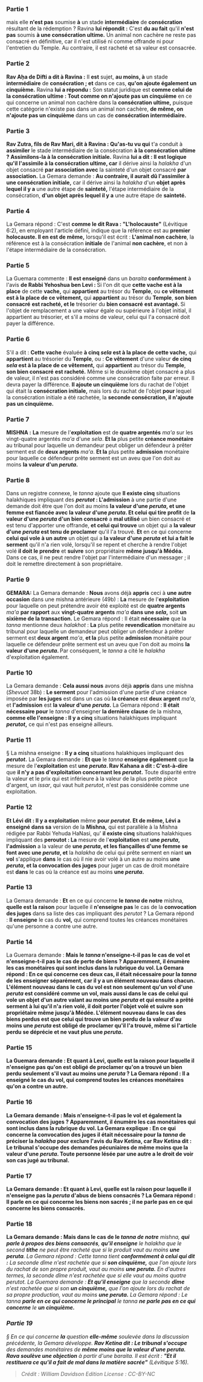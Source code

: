 
### Partie 1
mais elle <b>n'est pas</b> soumise <b>à</b> un stade <b>intermédiaire</b> de <b>consécration</b> résultant de la rédemption ? Ravina <b>lui répondit :</b> C'est <b>du au fait</b> qu'il <b>n'est pas</b> soumis <b>à une consécration ultime.</b> Un animal non cachère ne reste pas consacré en définitive, car il n'est utilisé ni comme offrande ni pour l'entretien du Temple. Au contraire, il est racheté et sa valeur est consacrée.

### Partie 2
<b>Rav Aḥa de Difti a dit à Ravina :</b> Il <b>est</b> sujet, <b>au moins, à</b> un stade <b>intermédiaire</b> de <b>consécration ; et</b> dans ce cas, <b>qu'on ajoute également un cinquième.</b> Ravina <b>lui a répondu :</b> Son statut juridique est <b>comme celui de la consécration ultime : Tout comme on n'ajoute pas un cinquième</b> en ce qui concerne un animal non cachère dans la <b>consécration ultime,</b> puisque cette catégorie n'existe pas dans un animal non cachère, <b>de même, on n'ajoute pas un cinquième</b> dans un cas de <b>consécration intermédiaire.</b>

### Partie 3
<b>Rav Zutra, fils de Rav Mari, dit à Ravina : Qu'as-tu vu qui</b> t'a conduit à <b>assimiler</b> le stade intermédiaire de la consécration <b>à la consécration ultime ? Assimilons-la à la consécration initiale.</b> Ravina <b>lui a dit : Il est logique qu'il l'assimile à la consécration ultime, car</b> il dérive ainsi la <i>halakha</i> d'un objet consacré <b>par association avec</b> la sainteté d'un objet consacré <b>par association.</b> La Gemara demande : <b>Au contraire, il aurait dû l'assimiler à une consécration initiale,</b> car il dérive ainsi la <i>halakha</i> d'un <b>objet après lequel il y a</b> une autre étape de <b>sainteté,</b> l'étape intermédiaire de la consécration, <b>d'un objet après lequel il y a</b> une autre étape de <b>sainteté.</b>

### Partie 4
La Gemara répond : C'est <b>comme le dit Rava : "L'holocauste"</b> (Lévitique 6:2), en employant l'article défini, indique que la référence est au <b>premier holocauste. Il en est de même,</b> lorsqu'il est écrit : <b>L'animal non cachère</b>, la référence est à la consécration <b>initiale</b> de l'animal <b>non cachère</b>, et non à l'étape intermédiaire de la consécration.

### Partie 5
La Guemara commente : <b>Il est enseigné</b> dans un <i>baraita</i> <b>conformément</b> à l'avis <b>de Rabbi Yehoshua ben Levi : </b> Si l'on dit que <b>cette vache est à la place</b> de cette <b>vache,</b> qui <b>appartient</b> au trésor du <b>Temple</b>, ou <b>ce vêtement est à la place de ce vêtement, </b> qui <b>appartient</b> au trésor du <b>Temple</b>, <b>son bien consacré</b> <b>est racheté, et le</b> trésorier du <b>bien consacré</b> <b>est avantagé. </b> Si l'objet de remplacement a une valeur égale ou supérieure à l'objet initial, il appartient au trésorier, et s'il a moins de valeur, celui qui l'a consacré doit payer la différence.

### Partie 6
S'il a dit : <b>Cette vache</b> évaluée <b>à cinq <i>sela</i> est à la place de cette vache,</b> qui <b>appartient</b> au trésorier du <b>Temple</b>, ou : <b>Ce vêtement</b> d'une valeur <b>de cinq <i>sela</i> est à la place de ce vêtement,</b> qui <b>appartient</b> au trésor du <b>Temple</b>, <b>son bien consacré</b> <b>est racheté.</b> Même si le deuxième objet consacré a plus de valeur, il n'est pas considéré comme une consécration faite par erreur. Il devra payer la différence. <b>Il ajoute un cinquième</b> lors du rachat de l'objet qui était la <b>consécration initiale,</b> mais lors du rachat de l'objet <b>pour</b> lequel la consécration initiale a été rachetée, la <b>seconde consécration, il n'ajoute pas un cinquième.</b>

### Partie 7
<strong>MISHNA :</strong> <b>La</b> mesure de l'<b>exploitation</b> est de <b>quatre argentés</b> <i>ma'a</i> sur les vingt-quatre argentés <i>ma'a</i> d'une <i>sela</i>. <b>Et la</b> plus petite <b>créance monétaire</b> au tribunal pour laquelle un demandeur peut obliger un défendeur à prêter serment est de <b>deux argents</b> <i>ma'a</i>. <b>Et la</b> plus petite <b>admission</b> monétaire pour laquelle ce défendeur prête serment est un aveu que l'on doit au moins <b>la valeur d'un <i>peruta</i>.</b>

### Partie 8
Dans un registre connexe, le <i>tanna</i> ajoute que <b>Il existe cinq</b> situations halakhiques impliquant des <b><i>perutot</i> : L'admission</b> à une partie d'une demande doit être que l'on doit au moins <b>la valeur d'une <i>peruta</i>, et une femme est fiancée avec la valeur d'une <i>peruta</i>. Et celui qui tire profit</b> de <b>la valeur d'une <i>peruta</i> d'un bien consacré</b> a <b>mal utilisé</b> un bien consacré et est tenu d'apporter une offrande, <b>et celui qui trouve</b> un objet qui a <b>la valeur d'une <i>peruta</i> est tenu de proclamer</b> qu'il l'a trouvé. <b>Et</b> en ce qui concerne <b>celui qui vole à un autre</b> un objet qui a <b>la valeur d'une <i>peruta</i> et lui a fait le serment</b> qu'il n'a rien volé, lorsqu'il se repent et cherche à rendre l'objet volé <b>il doit le prendre</b> et <b>suivre</b> son propriétaire <b>même jusqu'à Médéa. </b> Dans ce cas, il ne peut rendre l'objet par l'intermédiaire d'un messager ; il doit le remettre directement à son propriétaire.

### Partie 9
<strong>GEMARA:</strong> La Gemara demande : <b>Nous</b> avons déjà <b>appris</b> ceci à <b>une autre occasion</b> dans une mishna antérieure (49b) : <b>La</b> mesure de l'<b>exploitation</b> pour laquelle on peut prétendre avoir été exploité est de <b>quatre argents</b> <i>ma'a</i> <b>par rapport</b> aux <b>vingt-quatre argents</b> <i>ma'a</i> <b>dans une <i>sela</i>,</b> soit <b>un sixième de la transaction.</b> Le Gemara répond : Il était <b>nécessaire</b> que la <i>tanna</i> mentionne deux <i>halakhot</i> : <b>La</b> plus petite <b>revendication</b> monétaire au tribunal pour laquelle un demandeur peut obliger un défendeur à prêter serment est <b>deux argent</b> <i>ma'a</i>, <b>et la</b> plus petite <b>admission</b> monétaire pour laquelle ce défendeur prête serment est un aveu que l'on doit au moins <b>la valeur d'une <i>peruta</i>. </b> Par conséquent, le <i>tanna</i> a cité le <i>halakha</i> d'exploitation également.

### Partie 10
La Gemara demande : <b>Cela aussi nous</b> avons déjà <b>appris</b> dans une mishna (<i>Shevuot</i> 38b) : <b>Le serment</b> pour l'admission d'une partie d'une créance imposée par <b>les juges</b> est dans un cas où <b>la créance</b> est <b>deux argent</b> <i>ma'a</i>, et <b>l'admission</b> est <b>la valeur d'une <i>peruta</i>.</b> La Gemara répond : <b>Il était nécessaire pour</b> le <i>tanna</i> d'enseigner <b>la dernière clause</b> de la mishna, <b>comme elle l'enseigne : Il y a cinq</b> situations halakhiques impliquant <b><i>perutot</i>,</b> ce qui n'est pas enseigné ailleurs.

### Partie 11
§ La mishna enseigne : <b>Il y a cinq</b> situations halakhiques impliquant des <b><i>perutot</i>.</b> La Gemara demande : <b>Et que</b> le <i>tanna</i> <b>enseigne également</b> que <b>la</b> mesure de l'<b>exploitation</b> est <b>une <i>peruta</i>. Rav Kahana a dit : C'est-à-dire</b> que <b>il n'y a pas d'exploitation concernant les <i>perutot</i>.</b> Toute disparité entre la valeur et le prix qui est inférieure à la valeur de la plus petite pièce d'argent, un <i>issar</i>, qui vaut huit <i>perutot</i>, n'est pas considérée comme une exploitation.

### Partie 12
<b>Et Lévi dit : Il y a exploitation</b> même <b>pour <i>perutot</i>. Et de même, Lévi a enseigné dans sa</b> version de la <b>Mishna,</b> qui est parallèle à la Mishna rédigée par Rabbi Yehuda HaNasi, qu' <b>il existe cinq</b> situations halakhiques impliquant des <b>peroutot</i> : La</b> mesure de l'<b>exploitation</b> est <b>une <i>peruta</i>, l'admission</b> a la valeur de <b>une <i>peruta</i>, et les fiançailles d'une femme se font avec une <i>peruta</i>, et</b> la <i>halakha</i> de celui qui prête serment en niant <b>un vol</b> s'applique <b>dans</b> le cas où il nie avoir volé à un autre au moins <b>une <i>peruta</i>, et la convocation des juges</b> pour juger un cas de droit monétaire est <b>dans</b> le cas où la créance est au moins <b>une <i>peruta</i>. </b>

### Partie 13
La Gemara demande : <b>Et</b> en ce qui concerne <b>le <i>tanna</i> de notre</b> mishna, <b>quelle est la raison</b> pour laquelle il <b>n'enseigne pas</b> le cas de la <b>convocation des juges</b> dans sa liste des cas impliquant des <i>perutot</i> ? La Gemara répond : <b>Il enseigne</b> le cas du <b>vol,</b> qui comprend toutes les créances monétaires qu'une personne a contre une autre.

### Partie 14
La Guemara demande : <b>Mais le <i>tanna</i> <b>n'enseigne-t-il pas</b> le cas de <b>vol et n'enseigne-t-il pas</b> le cas de <b>perte de biens ?</b> Apparemment, il énumère les cas monétaires qui sont inclus dans la rubrique du vol. La Gemara répond : En ce qui concerne <b>ces</b> deux cas, il était <b>nécessaire</b> pour la <i>tanna</i> de les enseigner séparément, car il y a un élément nouveau dans chacun. L'élément nouveau dans le cas du <b>vol</b> est non seulement qu'un vol d'une <i>peruta</i> est considéré comme un vol, mais aussi dans le cas de <b>celui qui vole</b> un objet <b>d'un autre valant</b> au moins <b>une <i>peruta</i> et</b> qui ensuite <b>a prêté serment à lui</b> qu'il n'a rien volé, <b>il doit porter</b> l'objet volé et <b>suivre</b> son propriétaire <b>même jusqu'à Médée. </b> L'élément nouveau dans le cas des <b>biens perdus</b> est que <b>celui qui trouve un bien perdu de la valeur</b> d'au moins <b>une <i>peruta</i> est obligé de proclamer</b> qu'il l'a trouvé, <b>même si</b> l'article perdu <b>se déprécie</b> et ne vaut plus une <i>peruta</i>.

### Partie 15
La Guemara demande : <b>Et</b> quant à <b>Levi, quelle est la raison</b> pour laquelle il <b>n'enseigne pas</b> qu'on est obligé de proclamer qu'on a trouvé <b>un bien perdu</b> seulement s'il vaut au moins <b>une <i>peruta</i> ?</b> La Gemara répond : <b>Il a enseigné</b> le cas du <b>vol,</b> qui comprend toutes les créances monétaires qu'on a contre un autre.

### Partie 16
La Gemara demande : <b>Mais n'enseigne-t-il pas le vol et</b> également <b>la convocation des juges ?</b> Apparemment, il énumère les cas monétaires qui sont inclus dans la rubrique du vol. La Gemara explique : En ce qui concerne <b>la convocation des juges</b> il était <b>nécessaire pour</b> la <i>tanna</i> de préciser la <i>halakha</i> <b>pour exclure</b> l'avis <b>du Rav Ketina, car Rav Ketina dit : Le tribunal s'occupe</b> des demandes pécuniaires de <b>même moins que la valeur d'une <i>peruta</i>.</b> Toute personne lésée par une autre a le droit de voir son cas jugé au tribunal.

### Partie 17
La Gemara demande : <b>Et</b> quant à <b>Levi, quelle est la raison</b> pour laquelle il <b>n'enseigne pas</b> la <i>peruta</i> d'abus de biens <b>consacrés</b> ? La Gemara répond : <b>Il parle en ce qui concerne les biens non sacrés</b> ; <b>il ne parle pas en ce qui concerne les biens consacrés</b>.

### Partie 18
La Gemara demande : <b>Mais</b> dans le cas de <b>le <i>tanna</b> de notre</b> mishna, <b>qui parle à propos des biens consacrés</b>, <b>qu'il enseigne</b> le <i>halakha</b> que le second <b>tithe</b> ne peut être racheté que si le produit vaut au moins <b>une <i>peruta</b>.</b> La Gemara répond : Cette <i>tanna</i> tient <b>conformément à celui qui dit :</b> La seconde dîme n'est rachetée que si <b>son cinquième,</b> que l'on ajoute lors du rachat de son propre produit, vaut au moins <b>une <i>peruta</i>.</b> En d'autres termes, la seconde dîme n'est rachetée que si elle vaut au moins quatre <i>perutot</i>. La Guemara demande : <b>Et qu'il enseigne</b> que la seconde <b>dîme</b> n'est rachetée que si son <b>un cinquième,</b> que l'on ajoute lors du rachat de sa propre production, vaut au moins <b>une <i>peruta</i>.</b> La Gemara répond : Le <i>tanna</i> <b>parle en ce qui concerne le principal</b> le <i>tanna</i> <b>ne parle pas en ce qui concerne</b> le <b>un cinquième.</b>

### Partie 19
§ En ce qui concerne <b>la</b> question <b>elle-même</b> soulevée dans la discussion précédente, la Gemara développe. <b>Rav Ketina dit : Le tribunal s'occupe</b> des demandes monétaires de <b>même moins que la valeur d'une <i>peruta</i>. Rava soulève une objection</b> à partir d'une <i>baraita</i>. Il est écrit : <b>"Et il restituera ce qu'il a fait de mal dans la matière sacrée"</b> (Lévitique 5:16).

>Crédit : William Davidson Edition
>License : CC-BY-NC